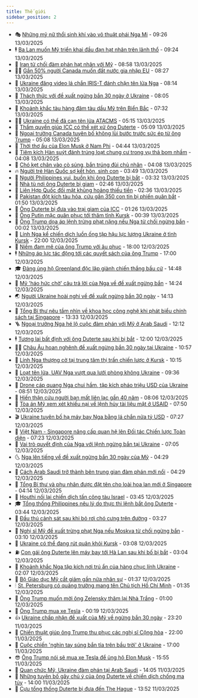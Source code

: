 ```yaml
---
title: Thế giới
sidebar_position: 2
---
```


<!-- vnexpress-the-gioi:START -->
- 🎭 [Những mỹ nữ thổi sinh khí vào võ thuật phái Nga Mi](https://vnexpress.net/nhung-my-nu-thoi-sinh-khi-vao-vo-thuat-phai-nga-mi-4860830.html) - 09:26 13/03/2025
- 🕴 [Ba Lan muốn Mỹ triển khai đầu đạn hạt nhân trên lãnh thổ](https://vnexpress.net/ba-lan-muon-my-trien-khai-dau-dan-hat-nhan-tren-lanh-tho-4860889.html) - 09:24 13/03/2025
- 🤭 [Iran từ chối đàm phán hạt nhân với Mỹ](https://vnexpress.net/iran-tu-choi-dam-phan-hat-nhan-voi-my-4860891.html) - 08:58 13/03/2025
- 🧑‍💻 [Gần 50% người Canada muốn đất nước gia nhập EU](https://vnexpress.net/gan-50-nguoi-canada-muon-dat-nuoc-gia-nhap-eu-4860866.html) - 08:27 13/03/2025
- 🦏 [Ukraine đăng video lá chắn IRIS-T đánh chặn tên lửa Nga](https://vnexpress.net/ukraine-dang-video-la-chan-iris-t-danh-chan-ten-lua-nga-4860779.html) - 08:14 13/03/2025
- 🦒 [Thách thức với đề xuất ngừng bắn 30 ngày ở Ukraine](https://vnexpress.net/thach-thuc-voi-de-xuat-ngung-ban-30-ngay-o-ukraine-4860133.html) - 08:05 13/03/2025
- 🌈 [Khoảnh khắc tàu hàng đâm tàu dầu Mỹ trên Biển Bắc](https://vnexpress.net/khoanh-khac-tau-hang-dam-tau-dau-my-tren-bien-bac-4860701.html) - 07:32 13/03/2025
- 🧑‍🏫 [Ukraine có thể đã cạn tên lửa ATACMS](https://vnexpress.net/ukraine-co-the-da-can-ten-lua-atacms-4860797.html) - 05:15 13/03/2025
- 🐲 [Thẩm quyền giúp ICC có thể xét xử ông Duterte](https://vnexpress.net/tham-quyen-giup-icc-co-the-xet-xu-ong-duterte-4860649.html) - 05:09 13/03/2025
- 🦒 [Ngoại trưởng Canada tuyên bố không lùi bước trước sức ép từ ông Trump](https://vnexpress.net/ngoai-truong-canada-tuyen-bo-khong-lui-buoc-truoc-suc-ep-tu-ong-trump-4860767.html) - 05:08 13/03/2025
- 🐻 [Thời thơ ấu của Elon Musk ở Nam Phi](https://vnexpress.net/thoi-tho-au-cua-elon-musk-o-nam-phi-4859426.html) - 04:44 13/03/2025
- 🚀 [Tiêm kích Hàn suýt đánh trúng loạt chung cư trong vụ thả bom nhầm](https://vnexpress.net/tiem-kich-han-suyt-danh-trung-loat-chung-cu-trong-vu-tha-bom-nham-4860723.html) - 04:08 13/03/2025
- 🥰 [Chó kẹt chân vào cò súng, bắn trúng đùi chủ nhân](https://vnexpress.net/cho-ket-chan-vao-co-sung-ban-trung-dui-chu-nhan-4860643.html) - 04:08 13/03/2025
- 🔥 [Người trẻ Hàn Quốc sợ kết hôn, sinh con](https://vnexpress.net/nguoi-tre-han-quoc-so-ket-hon-sinh-con-4860677.html) - 03:49 13/03/2025
- 🥳 [Người Philippines vui, buồn khi ông Duterte bị bắt](https://vnexpress.net/nguoi-philippines-vui-buon-khi-ong-duterte-bi-bat-4860411.html) - 03:32 13/03/2025
- 💼 [Nhà tù nơi ông Duterte bị giam](https://vnexpress.net/nha-tu-noi-ong-duterte-bi-giam-4860418.html) - 02:46 13/03/2025
- 🤡 [Liên Hợp Quốc đối mặt khủng hoảng thiếu tiền](https://vnexpress.net/lien-hop-quoc-doi-mat-khung-hoang-thieu-tien-4860675.html) - 02:36 13/03/2025
- 🌁 [Pakistan đột kích tàu hỏa, cứu gần 350 con tin bị phiến quân bắt](https://vnexpress.net/pakistan-dot-kich-tau-hoa-cuu-gan-350-con-tin-bi-phien-quan-bat-4860623.html) - 01:50 13/03/2025
- 🤩 [Ông Duterte bị đưa vào trại giam của ICC](https://vnexpress.net/ong-duterte-bi-dua-vao-trai-giam-cua-icc-4860621.html) - 01:26 13/03/2025
- 🎉 [Ông Putin mặc quân phục tới thăm tỉnh Kursk](https://vnexpress.net/ong-putin-mac-quan-phuc-toi-tham-tinh-kursk-4860610.html) - 00:39 13/03/2025
- 🎉 [Ông Trump dọa áp lệnh trừng phạt nặng nếu Nga từ chối ngừng bắn](https://vnexpress.net/ong-trump-doa-ap-lenh-trung-phat-nang-neu-nga-tu-choi-ngung-ban-4860613.html) - 00:02 13/03/2025
- 🌁 [Lính Nga kể chiến dịch luồn ống tập hậu lực lượng Ukraine ở tỉnh Kursk](https://vnexpress.net/linh-nga-ke-chien-dich-luon-ong-tap-hau-luc-luong-ukraine-o-tinh-kursk-4860471.html) - 22:00 12/03/2025
- 🌊 [Niềm đam mê của ông Trump với âu phục](https://vnexpress.net/niem-dam-me-cua-ong-trump-voi-au-phuc-4860174.html) - 18:00 12/03/2025
- 🕴 [Những áp lực tác động tới các quyết sách của ông Trump](https://vnexpress.net/nhung-ap-luc-tac-dong-toi-cac-quyet-sach-cua-ong-trump-vnepre-4859184.html) - 17:00 12/03/2025
- 🎓 [Đảng ủng hộ Greenland độc lập giành chiến thắng bầu cử](https://vnexpress.net/dang-ung-ho-greenland-doc-lap-gianh-chien-thang-bau-cu-4860566.html) - 14:48 12/03/2025
- 🦩 [Mỹ &#39;háo hức chờ&#39; câu trả lời của Nga về đề xuất ngừng bắn](https://vnexpress.net/my-hao-huc-cho-cau-tra-loi-cua-nga-ve-de-xuat-ngung-ban-4860541.html) - 14:24 12/03/2025
- 🌏 [Người Ukraine hoài nghi về đề xuất ngừng bắn 30 ngày](https://vnexpress.net/nguoi-ukraine-hoai-nghi-ve-de-xuat-ngung-ban-30-ngay-4860540.html) - 14:13 12/03/2025
- 🌋 [Tổng Bí thư nêu tầm nhìn về khoa học công nghệ khi phát biểu chính sách tại Singapore](https://vnexpress.net/tong-bi-thu-neu-tam-nhin-ve-khoa-hoc-cong-nghe-khi-phat-bieu-chinh-sach-tai-singapore-4860558.html) - 13:33 12/03/2025
- 🪜 [Ngoại trưởng Nga hé lộ cuộc đàm phán với Mỹ ở Arab Saudi](https://vnexpress.net/ngoai-truong-nga-he-lo-cuoc-dam-phan-voi-my-o-arab-saudi-4860519.html) - 12:12 12/03/2025
- 🕴 [Tương lai bất định với ông Duterte sau khi bị bắt](https://vnexpress.net/tuong-lai-bat-dinh-voi-ong-duterte-sau-khi-bi-bat-4860134.html) - 12:00 12/03/2025
- 🧑‍🏫 [Châu Âu hoan nghênh đề xuất ngừng bắn 30 ngày tại Ukraine](https://vnexpress.net/chau-au-hoan-nghenh-de-xuat-ngung-ban-30-ngay-tai-ukraine-4860448.html) - 10:57 12/03/2025
- 🌮 [Lính Nga thượng cờ tại trung tâm thị trấn chiến lược ở Kursk](https://vnexpress.net/linh-nga-thuong-co-tai-trung-tam-thi-tran-chien-luoc-o-kursk-4860478.html) - 10:15 12/03/2025
- 🚦 [Loạt tên lửa, UAV Nga vượt qua lưới phòng không Ukraine](https://vnexpress.net/loat-ten-lua-uav-nga-vuot-qua-luoi-phong-khong-ukraine-4860430.html) - 09:36 12/03/2025
- 💫 [Drone cáp quang Nga chui hầm, tập kích pháo triệu USD của Ukraine](https://vnexpress.net/drone-cap-quang-nga-chui-ham-tap-kich-phao-trieu-usd-cua-ukraine-4860308.html) - 08:51 12/03/2025
- 🤡 [Hiến thận cứu người bạn mất liên lạc gần 40 năm](https://vnexpress.net/hien-than-cuu-nguoi-ban-mat-lien-lac-gan-40-nam-4860327.html) - 08:06 12/03/2025
- 🦣 [Tòa án Mỹ xem xét khiếu nại về lệnh hủy tài liệu mật ở USAID](https://vnexpress.net/toa-an-my-xem-xet-khieu-nai-ve-lenh-huy-tai-lieu-mat-o-usaid-4860288.html) - 07:50 12/03/2025
- 🎬 [Ukraine tuyên bố hạ máy bay Nga bằng lá chắn nửa tỷ USD](https://vnexpress.net/ukraine-tuyen-bo-ha-may-bay-nga-bang-la-chan-nua-ty-usd-4860273.html) - 07:27 12/03/2025
- 🎉 [Việt Nam - Singapore nâng cấp quan hệ lên Đối tác Chiến lược Toàn diện](https://vnexpress.net/viet-nam-singapore-nang-cap-quan-he-len-doi-tac-chien-luoc-toan-dien-4860364.html) - 07:23 12/03/2025
- 🎡 [Vai trò quyết định của Nga với lệnh ngừng bắn tại Ukraine](https://vnexpress.net/vai-tro-quyet-dinh-cua-nga-voi-lenh-ngung-ban-tai-ukraine-4860129.html) - 07:05 12/03/2025
- 🌜 [Nga lên tiếng về đề xuất ngừng bắn 30 ngày của Mỹ](https://vnexpress.net/nga-len-tieng-ve-de-xuat-ngung-ban-30-ngay-cua-my-4860237.html) - 04:29 12/03/2025
- 🎡 [Cách Arab Saudi trở thành bên trung gian đàm phán mới nổi](https://vnexpress.net/cach-arab-saudi-tro-thanh-ben-trung-gian-dam-phan-moi-noi-4859406.html) - 04:29 12/03/2025
- 🤗 [Tổng Bí thư và phu nhân được đặt tên cho loài hoa lan mới ở Singapore](https://vnexpress.net/tong-bi-thu-va-phu-nhan-duoc-dat-ten-cho-loai-hoa-lan-moi-o-singapore-4860225.html) - 04:14 12/03/2025
- 🦩 [Houthi nối lại chiến dịch tấn công tàu Israel](https://vnexpress.net/houthi-noi-lai-chien-dich-tan-cong-tau-israel-4860199.html) - 03:45 12/03/2025
- 🎓 [Tổng thống Philippines nêu lý do thực thi lệnh bắt ông Duterte](https://vnexpress.net/tong-thong-philippines-neu-ly-do-thuc-thi-lenh-bat-ong-duterte-4860206.html) - 03:44 12/03/2025
- 🌁 [Đầu thú cảnh sát sau khi bỏ rơi chó cưng trên đường](https://vnexpress.net/dau-thu-canh-sat-sau-khi-bo-roi-cho-cung-tren-duong-4860154.html) - 03:27 12/03/2025
- 🤩 [Nghị sĩ Mỹ đề xuất trừng phạt Nga nếu Moskva từ chối ngừng bắn](https://vnexpress.net/nghi-si-my-de-xuat-trung-phat-nga-neu-moskva-tu-choi-ngung-ban-4860149.html) - 03:10 12/03/2025
- 👹 [Ukraine có thể đang rút quân khỏi Kursk](https://vnexpress.net/ukraine-co-the-dang-rut-quan-khoi-kursk-4860152.html) - 03:08 12/03/2025
- ⛽️ [Con gái ông Duterte lên máy bay tới Hà Lan sau khi bố bị bắt](https://vnexpress.net/con-gai-ong-duterte-len-may-bay-toi-ha-lan-sau-khi-bo-bi-bat-4860145.html) - 03:04 12/03/2025
- 🚀 [Khoảnh khắc Nga tập kích nơi trú ẩn của hàng chục lính Ukraine](https://vnexpress.net/khoanh-khac-nga-tap-kich-noi-tru-an-cua-hang-chuc-linh-ukraine-4859917.html) - 02:07 12/03/2025
- 🎡 [Bộ Giáo dục Mỹ cắt giảm gần nửa nhân sự](https://vnexpress.net/bo-giao-duc-my-cat-giam-gan-nua-nhan-su-4860122.html) - 01:37 12/03/2025
- 🕯 [St. Petersburg có quảng trường mang tên Chủ tịch Hồ Chí Minh](https://vnexpress.net/st-petersburg-co-quang-truong-mang-ten-chu-tich-ho-chi-minh-4860089.html) - 01:35 12/03/2025
- 🐻 [Ông Trump muốn mời ông Zelensky thăm lại Nhà Trắng](https://vnexpress.net/ong-trump-muon-moi-ong-zelensky-tham-lai-nha-trang-4860119.html) - 01:00 12/03/2025
- 🚦 [Ông Trump mua xe Tesla](https://vnexpress.net/ong-trump-mua-xe-tesla-4860112.html) - 00:19 12/03/2025
- 👍 [Ukraine chấp nhận đề xuất của Mỹ về ngừng bắn 30 ngày](https://vnexpress.net/ukraine-chap-nhan-de-xuat-cua-my-ve-ngung-ban-30-ngay-4860108.html) - 23:20 11/03/2025
- 🚀 [Chiến thuật giúp ông Trump thu phục các nghị sĩ Cộng hòa](https://vnexpress.net/chien-thuat-giup-ong-trump-thu-phuc-cac-nghi-si-cong-hoa-4859418.html) - 22:00 11/03/2025
- 🌮 [Cuộc chiến &#39;nghìn tay súng bắn tỉa trên bầu trời&#39; ở Ukraine](https://vnexpress.net/cuoc-chien-nghin-tay-sung-ban-tia-tren-bau-troi-o-ukraine-4856643.html) - 17:00 11/03/2025
- 😎 [Ông Trump nói sẽ mua xe Tesla để ủng hộ Elon Musk](https://vnexpress.net/ong-trump-noi-se-mua-xe-tesla-de-ung-ho-elon-musk-4859939.html) - 15:55 11/03/2025
- 🐲 [Quan chức Mỹ, Ukraine đàm phán tại Arab Saudi](https://vnexpress.net/quan-chuc-my-ukraine-dam-phan-tai-arab-saudi-4860068.html) - 14:05 11/03/2025
- 💫 [Những tuyên bố gây chú ý của ông Duterte về chiến dịch chống ma túy](https://vnexpress.net/nhung-tuyen-bo-gay-chu-y-cua-ong-duterte-ve-chien-dich-chong-ma-tuy-4859938.html) - 14:00 11/03/2025
- 👀 [Cựu tổng thống Duterte bị đưa đến The Hague](https://vnexpress.net/cuu-tong-thong-duterte-bi-dua-den-the-hague-4860067.html) - 13:52 11/03/2025<!-- vnexpress-the-gioi:END -->